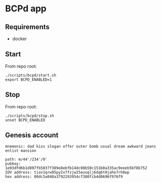 # BCPd app

## Requirements

- docker

## Start

From repo root:

```
./scripts/bcpd/start.sh
export BCPD_ENABLED=1
```

## Stop

From repo root:

```
./scripts/bcpd/stop.sh
unset BCPD_ENABLED
```

## Genesis account

```
mnemonic: dad kiss slogan offer outer bomb usual dream awkward jeans enlist mansion

path: m/44'/234'/0'
pubkey: 1e93dfd6b1d897fb5037f389e8ebfb14dc08b50c151b0a335ac9eeeb56f8b752
IOV address: tiov1qrw95py2x7fzjw25euuqlj6dq6t0jahe7rh8wp
hex address: 00dc5a048a3792293954cf380fcb4d0696f976f9
```
